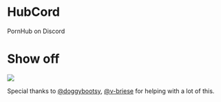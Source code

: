 # HubCord
PornHub on Discord

# Show off
![]([https://github.com/Your_Repository_Name/Your_GIF_Name.gif](https://github.com/ThePrimoris/HubCord/blob/master/HubCord.gif))

Special thanks to [@doggybootsy](https://github.com/doggybootsy), [@v-briese](https://github.com/v-briese) for helping with a lot of this.
